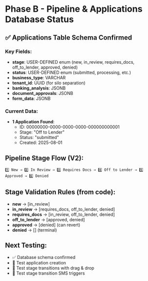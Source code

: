 # Phase B - Pipeline & Applications Database Status

## ✅ Applications Table Schema Confirmed

### Key Fields:
- **stage**: USER-DEFINED enum (new, in_review, requires_docs, off_to_lender, approved, denied)
- **status**: USER-DEFINED enum (submitted, processing, etc.)
- **business_type**: VARCHAR
- **tenant_id**: UUID (for silo separation)
- **banking_analysis**: JSONB
- **document_approvals**: JSONB
- **form_data**: JSONB

### Current Data:
- **1 Application Found**: 
  - ID: 00000000-0000-0000-0000-000000000001
  - Stage: "Off to Lender" 
  - Status: "submitted"
  - Created: 2025-08-01

## Pipeline Stage Flow (V2):
```
1️⃣ New → 2️⃣ In Review → 3️⃣ Requires Docs → 4️⃣ Off to Lender → 5️⃣ Approved → 6️⃣ Denied
```

## Stage Validation Rules (from code):
- **new** → [in_review]
- **in_review** → [requires_docs, off_to_lender, denied] 
- **requires_docs** → [in_review, off_to_lender, denied]
- **off_to_lender** → [approved, denied]
- **approved** → [denied] (can revert)
- **denied** → [] (terminal)

## Next Testing:
- ✅ Database schema confirmed
- 🔄 Test application creation
- 🔄 Test stage transitions with drag & drop
- 🔄 Test stage transition SMS triggers